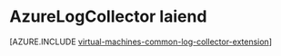 <properties
   pageTitle="AzureLogCollector VM laiend | Microsoft Azure'i"
   description="Kirjeldatakse AzureLogCollector VM laiend, mis kogub kõik logifailid ning liidab Azure Storage ühte kohta."
   services="virtual-machines-windows"
   documentationCenter="virtual-machines"
   authors="squillace"
   manager="timlt"
   editor=""/>

<tags
   ms.service="virtual-machines-windows"
   ms.devlang="powershell"
   ms.topic="article"
   ms.tgt_pltfrm="vm-windows"
   ms.workload="infrastructure"
   ms.date="08/23/2016"
   ms.author="rasquill"/>

# <a name="azurelogcollector-extension"></a>AzureLogCollector laiend



[AZURE.INCLUDE [virtual-machines-common-log-collector-extension](../../includes/virtual-machines-common-log-collector-extension.md)]
